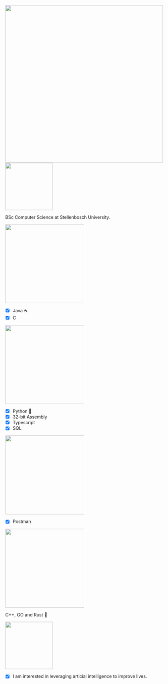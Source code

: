 <img src="https://img.shields.io/badge/Alex-Bossert-pink" width="500">

<img src="https://img.shields.io/badge/I%20am-Studying:-darkgreen" width="150">

BSc Computer Science at Stellenbosch University.

<img src="https://img.shields.io/badge/Languages-I%20am%20experienced%20in:-brightgreen" width="250">

- [x] Java ☕
- [x] C

<img src="https://img.shields.io/badge/Languages-I%20have%20worked%20with:-blue" width="250">

- [x] Python 🐍
- [x] 32-bit Assembly
- [x] Typescript
- [x] SQL

<img src="https://img.shields.io/badge/Tools-I%20have%20worked%20with:-magenta" width="250">

- [x] Postman

<img src="https://img.shields.io/badge/Languages-I%20would%20like%20to%20learn:-red" width="250">

C++, GO and Rust 🦀

<img src="https://img.shields.io/badge/My-Interests:-green" width="150">

- [x] I am interested in leveraging articial intelligence to improve lives.
